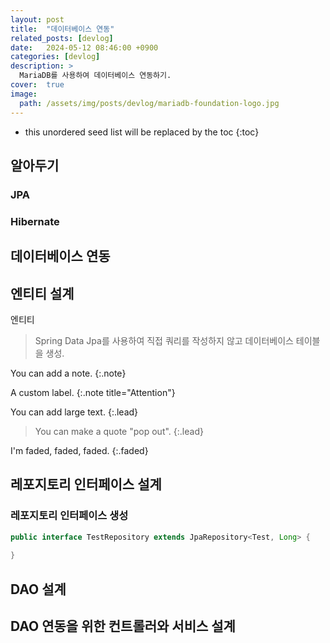 ```yaml
---
layout: post
title:  "데이터베이스 연동"
related_posts: [devlog]
date:   2024-05-12 08:46:00 +0900
categories: [devlog]
description: >
  MariaDB를 사용하여 데이터베이스 연동하기.
cover:  true
image: 
  path: /assets/img/posts/devlog/mariadb-foundation-logo.jpg
---
```


* this unordered seed list will be replaced by the toc
{:toc}

## 알아두기
### JPA
### Hibernate

## 데이터베이스 연동

## 엔티티 설계
엔티티
> Spring Data Jpa를 사용하여 직접 쿼리를 작성하지 않고 데이터베이스 테이블을 생성.

You can add a note.
{:.note}

A custom label.
{:.note title="Attention"}

You can add large text.
{:.lead}

> You can make a quote "pop out".
{:.lead}

I'm faded, faded, faded.
{:.faded}

## 레포지토리 인터페이스 설계
### 레포지토리 인터페이스 생성
```java
public interface TestRepository extends JpaRepository<Test, Long> {
    
}
```

## DAO 설계


## DAO 연동을 위한 컨트롤러와 서비스 설계
